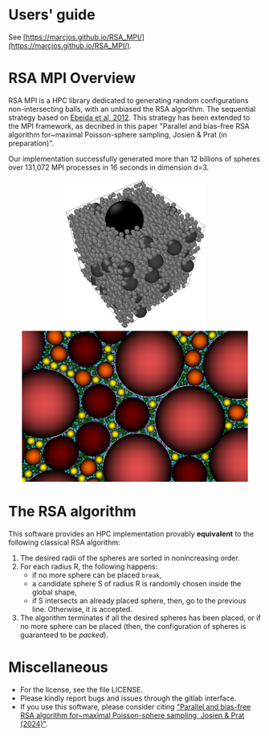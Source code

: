 # Users' guide

See [https://marcjos.github.io/RSA_MPI/](https://marcjos.github.io/RSA_MPI/).

# RSA MPI Overview

RSA MPI is a HPC library dedicated to generating random configurations non-intersecting balls, with an unbiased the RSA algorithm.
The sequential strategy based on [Ebeida et al, 2012](https://onlinelibrary.wiley.com/doi/full/10.1111/j.1467-8659.2012.03059.x).
This strategy has been extended to the MPI framework, as decribed in this paper "Parallel and bias-free RSA algorithm for~maximal Poisson-sphere sampling, Josien & Prat (in preparation)".

Our implementation successfully generated more than 12 billions of spheres over 131,072 MPI processes in 16 seconds in dimension d=3.

<div align="center">
<img src="docs/source/_static/Illustration_RSA.png" alt="drawing" height="300"/>
<img src="docs/source/_static/fract_2D_zoom.png" alt="drawing" height="300"/>
</div>


# The RSA algorithm

This software provides an HPC implementation provably **equivalent** to the following classical RSA algorithm:
1. The desired radii of the spheres are sorted in nonincreasing order.
2. For each radius R, the following happens:
   - if no more sphere can be placed `break`,
   - a candidate sphere S of radius R is randomly chosen inside the global shape,
   - if S intersects an already placed sphere, then, go to the previous line. Otherwise, it is accepted.
3. The algorithm terminates if all the desired spheres has been placed, or if no more sphere can be placed (then, the configuration of spheres is guaranteed to be *packed*).

# Miscellaneous

- For the license, see the file LICENSE.
- Please kindly report bugs and issues through the gitlab interface. 
- If you use this software, please consider citing ["Parallel and bias-free RSA algorithm for~maximal Poisson-sphere sampling, Josien & Prat (2024)"](https://www.sciencedirect.com/science/article/pii/S0010465524002777).

